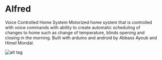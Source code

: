 # Alfred
Voice Controlled Home System
Motorized home system that is controlled with voice commands with ability to create automatic scheduling of changes to home such as change of temperature, blinds opening and closing in the morning.
Built with arduino and android by Abbass Ayoub and Himel Mondal.

![alt tag](https://raw.github.com/username/projectname/branch/path/to/img.png)
